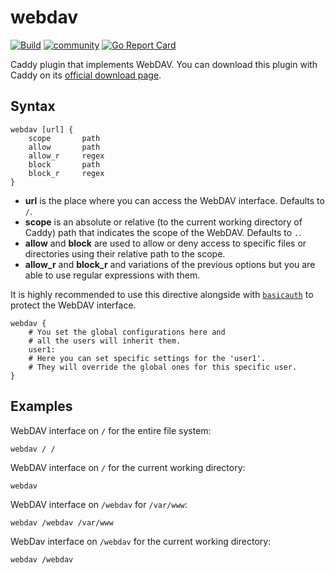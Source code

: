 # webdav

[![Build](https://img.shields.io/travis/hacdias/caddy-webdav.svg?style=flat-square)](https://travis-ci.org/hacdias/caddy-webdav)
[![community](https://img.shields.io/badge/community-forum-ff69b4.svg?style=flat-square)](https://caddy.community)
[![Go Report Card](https://goreportcard.com/badge/github.com/hacdias/caddy-webdav?style=flat-square)](https://goreportcard.com/report/hacdias/caddy-webdav)

Caddy plugin that implements WebDAV. You can download this plugin with Caddy on its [official download page](https://caddyserver.com/download).

## Syntax

```
webdav [url] {
    scope       path
    allow       path
    allow_r     regex
    block       path
    block_r     regex
}
```

+ **url** is the place where you can access the WebDAV interface. Defaults to `/`.
+ **scope** is an absolute or relative (to the current working directory of Caddy) path that indicates the scope of the WebDAV. Defaults to `.`.
+ **allow** and **block** are used to allow or deny access to specific files or directories using their relative path to the scope.
+ **allow_r** and **block_r** and variations of the previous options but you are able to use regular expressions with them.

It is highly recommended to use this directive alongside with [`basicauth`](https://caddyserver.com/docs/basicauth) to protect the WebDAV interface.

```
webdav {
    # You set the global configurations here and
    # all the users will inherit them.
    user1:
    # Here you can set specific settings for the 'user1'.
    # They will override the global ones for this specific user.
}
```

## Examples

WebDAV interface on `/` for the entire file system:

```
webdav / /
```

WebDAV interface on `/` for the current working directory:

```
webdav
```

WebDAV interface on `/webdav` for `/var/www`:

```
webdav /webdav /var/www
```

WebDav interface on `/webdav` for the current working directory:

```
webdav /webdav
```